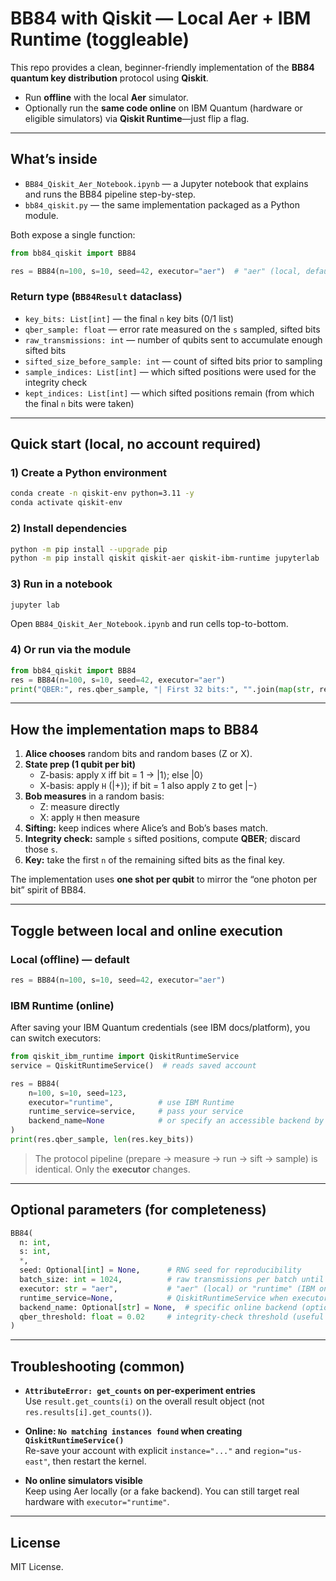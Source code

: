 # BB84 with Qiskit — Local Aer + IBM Runtime (toggleable)

This repo provides a clean, beginner-friendly implementation of the **BB84 quantum key distribution** protocol using **Qiskit**.

- Run **offline** with the local **Aer** simulator.
- Optionally run the **same code online** on IBM Quantum (hardware or eligible simulators) via **Qiskit Runtime**—just flip a flag.

---

## What’s inside

- `BB84_Qiskit_Aer_Notebook.ipynb` — a Jupyter notebook that explains and runs the BB84 pipeline step-by-step.  
- `bb84_qiskit.py` — the same implementation packaged as a Python module.

Both expose a single function:

```python
from bb84_qiskit import BB84

res = BB84(n=100, s=10, seed=42, executor="aer")  # "aer" (local, default) or "runtime" (IBM online)
```

### Return type (`BB84Result` dataclass)

- `key_bits: List[int]` — the final `n` key bits (0/1 list)  
- `qber_sample: float` — error rate measured on the `s` sampled, sifted bits  
- `raw_transmissions: int` — number of qubits sent to accumulate enough sifted bits  
- `sifted_size_before_sample: int` — count of sifted bits prior to sampling  
- `sample_indices: List[int]` — which sifted positions were used for the integrity check  
- `kept_indices: List[int]` — which sifted positions remain (from which the final `n` bits were taken)

---

## Quick start (local, no account required)

### 1) Create a Python environment
```bash
conda create -n qiskit-env python=3.11 -y
conda activate qiskit-env
```

### 2) Install dependencies
```bash
python -m pip install --upgrade pip
python -m pip install qiskit qiskit-aer qiskit-ibm-runtime jupyterlab
```

### 3) Run in a notebook
```bash
jupyter lab
```
Open `BB84_Qiskit_Aer_Notebook.ipynb` and run cells top-to-bottom.

### 4) Or run via the module
```python
from bb84_qiskit import BB84
res = BB84(n=100, s=10, seed=42, executor="aer")
print("QBER:", res.qber_sample, "| First 32 bits:", "".join(map(str, res.key_bits[:32])))
```

---

## How the implementation maps to BB84

1. **Alice chooses** random bits and random bases (Z or X).  
2. **State prep (1 qubit per bit)**  
   - Z-basis: apply `X` iff bit = 1 → |1⟩; else |0⟩  
   - X-basis: apply `H` (|+⟩); if bit = 1 also apply `Z` to get |−⟩  
3. **Bob measures** in a random basis:  
   - Z: measure directly  
   - X: apply `H` then measure  
4. **Sifting:** keep indices where Alice’s and Bob’s bases match.  
5. **Integrity check:** sample `s` sifted positions, compute **QBER**; discard those `s`.  
6. **Key:** take the first `n` of the remaining sifted bits as the final key.  

The implementation uses **one shot per qubit** to mirror the “one photon per bit” spirit of BB84.

---

## Toggle between local and online execution

### Local (offline) — default
```python
res = BB84(n=100, s=10, seed=42, executor="aer")
```

### IBM Runtime (online)
After saving your IBM Quantum credentials (see IBM docs/platform), you can switch executors:

```python
from qiskit_ibm_runtime import QiskitRuntimeService
service = QiskitRuntimeService()  # reads saved account

res = BB84(
    n=100, s=10, seed=123,
    executor="runtime",          # use IBM Runtime
    runtime_service=service,     # pass your service
    backend_name=None            # or specify an accessible backend by name
)
print(res.qber_sample, len(res.key_bits))
```

> The protocol pipeline (prepare → measure → run → sift → sample) is identical. Only the **executor** changes.

---

## Optional parameters (for completeness)

```python
BB84(
  n: int,
  s: int,
  *,
  seed: Optional[int] = None,      # RNG seed for reproducibility
  batch_size: int = 1024,          # raw transmissions per batch until we have >= n+s sifted bits
  executor: str = "aer",           # "aer" (local) or "runtime" (IBM online)
  runtime_service=None,            # QiskitRuntimeService when executor="runtime"
  backend_name: Optional[str] = None,  # specific online backend (optional)
  qber_threshold: float = 0.02     # integrity-check threshold (useful if you add noise)
)
```

---

## Troubleshooting (common)

- **`AttributeError: get_counts` on per-experiment entries**  
  Use `result.get_counts(i)` on the overall result object (not `res.results[i].get_counts()`).

- **Online: `No matching instances found` when creating `QiskitRuntimeService()`**  
  Re-save your account with explicit `instance="..."` and `region="us-east"`, then restart the kernel.

- **No online simulators visible**  
  Keep using Aer locally (or a fake backend). You can still target real hardware with `executor="runtime"`.

---

## License

MIT License.
